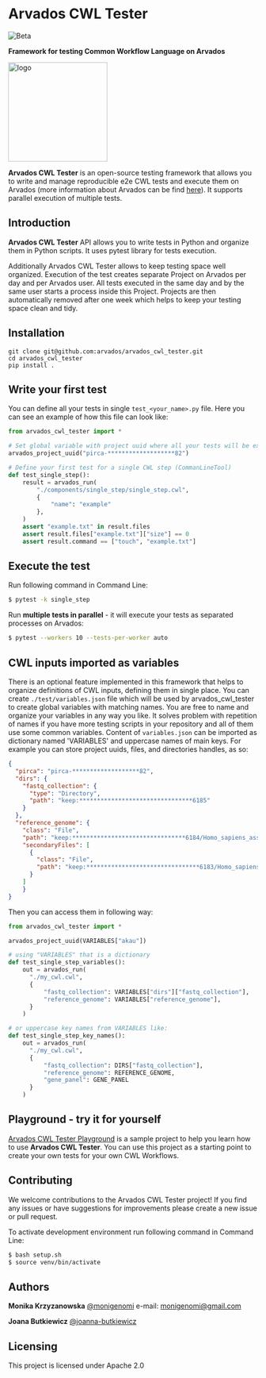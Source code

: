 # Arvados CWL Tester 

![Beta](https://img.shields.io/badge/Status-Beta-yellow)

**Framework for testing Common Workflow Language on Arvados**

<img src="https://www.linkpicture.com/q/tester_2.png" alt="logo" width="200"/>

**Arvados CWL Tester** is an open-source testing framework that allows you to write and manage reproducible e2e CWL tests and execute them on Arvados (more information about Arvados can be find [here](https://arvados.org/)). 
It supports parallel execution of multiple tests.

## Introduction 

**Arvados CWL Tester** API allows you to write tests in Python and organize them in Python scripts. It uses pytest library for tests execution. 

Additionally Arvados CWL Tester allows to keep testing space well organized. Execution of the test creates separate Project on Arvados per day and per Arvados user. All tests executed in the same day and by the same user starts a process inside this Project. Projects are then automatically removed after one week which helps to keep your testing space clean and tidy. 


## Installation


```
git clone git@github.com:arvados/arvados_cwl_tester.git
cd arvados_cwl_tester
pip install .
```

## Write your first test

You can define all your tests in single `test_<your_name>.py` file. Here you can see an example of how this file can look like:

```python
from arvados_cwl_tester import *

# Set global variable with project uuid where all your tests will be executed:
arvados_project_uuid("pirca-*******************82")

# Define your first test for a single CWL step (CommanLineTool)
def test_single_step():
    result = arvados_run(
        "./components/single_step/single_step.cwl",
        {
            "name": "example"
        },
    )
    assert "example.txt" in result.files
    assert result.files["example.txt"]["size"] == 0
    assert result.command == ["touch", "example.txt"]

```

## Execute the test

Run following command in Command Line:

```bash
$ pytest -k single_step
```

Run **multiple tests in parallel** - it will execute your tests as separated processes on Arvados: 

```bash
$ pytest --workers 10 --tests-per-worker auto
```

## CWL inputs imported as variables

There is an optional feature implemented in this framework that helps to organize definitions of CWL inputs, defining them in single place. You can create `./test/variables.json` file which will be used by arvados_cwl_tester to create global variables with matching names. You are free to name and organize your variables in any way you like. It solves problem with repetition of names if you have more testing scripts in your repository and all of them use some common variables. Content of `variables.json` can be imported as dictionary named 'VARIABLES' and uppercase names of main keys. For example you can store project uuids, files, and directories handles, as so:

```json
{
  "pirca": "pirca-*******************82",
  "dirs": {
    "fastq_collection": {
      "type": "Directory",
      "path": "keep:********************************6185"
    }
  },
  "reference_genome": {
    "class": "File",
    "path": "keep:********************************6184/Homo_sapiens_assembly38.fasta",
    "secondaryFiles": [
      {
        "class": "File",
        "path": "keep:********************************6183/Homo_sapiens_assembly38.fasta.fai"
      }
    ]
    }
}
```

Then you can access them in following way:

```python
from arvados_cwl_tester import *

arvados_project_uuid(VARIABLES["akau"])

# using "VARIABLES" that is a dictionary
def test_single_step_variables():
    out = arvados_run(
      "./my_cwl.cwl",
      {
          "fastq_collection": VARIABLES["dirs"]["fastq_collection"],
          "reference_genome": VARIABLES["reference_genome"],
      }
    )

# or uppercase key names from VARIABLES like:
def test_single_step_key_names():
    out = arvados_run(
      "./my_cwl.cwl",
      {
          "fastq_collection": DIRS["fastq_collection"],
          "reference_genome": REFERENCE_GENOME,
          "gene_panel": GENE_PANEL
      }
    )

```

## Playground - try it for yourself

[Arvados CWL Tester Playground](https://github.com/monigenomi/arvados-cwl-tester-playground) is a sample project to help you learn how to use **Arvados CWL Tester**. You can use this project as a starting point to create your own tests for your own CWL Workflows. 

## Contributing

We welcome contributions to the Arvados CWL Tester project! If you find any issues or have suggestions for improvements please create a new issue or pull request. 


To activate development environment run following command in Command Line:
```bash
$ bash setup.sh
$ source venv/bin/activate
```

## Authors

**Monika Krzyzanowska**
[@monigenomi](https://github.com/monigenomi)
e-mail: monigenomi@gmail.com


**Joana Butkiewicz**
[@joanna-butkiewicz](https://github.com/joanna-butkiewicz)

## Licensing

This project is licensed under Apache 2.0

